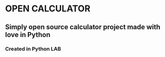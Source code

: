 # OPEN CALCULATOR
## Simply open source calculator project made with love in Python <img src="https://github.com/hugovk/python-logos/blob/main/img/Python.png?raw=true" alt="">
### Created in Python LAB 
